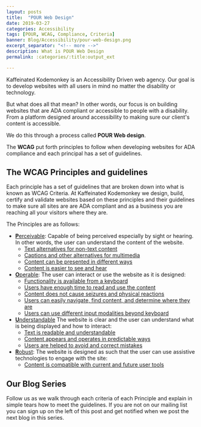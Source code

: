 ```yaml
---
layout: posts
title:  "POUR Web Design"
date: 2019-03-27
categories: Accessibility
tags: [POUR, WCAG, Compliance, Criteria]
banner: Blog/Accessibility/pour-web-design.png
excerpt_separator: "<!-- more -->"
description: What is POUR Web Design
permalink: :categories/:title:output_ext

---
```

<p>Kaffeinated Kodemonkey is an Accessibility Driven web agency. Our goal is to develop websites with all users in mind no matter the disability or technology. </p>

<p>But what does all that mean? In other words, our focus is on building websites that are ADA compliant or accessible to people with a disability. From a platform designed around accessibility to making sure our client's content is accessible.</p>

<p>We do this through a process called <strong>POUR Web design</strong>.</p>

<p>The <strong>WCAG</strong> put forth principles to follow when developing websites for ADA compliance and each principal has a set of guidelines.</p>

<h2>The WCAG Principles and guidelines</h2>

<p>Each principle has a set of guidelines that are broken down into what is known as WCAG Criteria. At Kaffeinated Kodemonkey we design, build, certify and validate websites based on these principles and their guidelines to make sure all sites are are ADA compliant and as a business you are reaching all your visitors where they are.</p>

<p>The Principles are as follows:</p>

<ul>
  <li><u><strong>P</strong>erceivable</u>: Capable of being perceived especially by sight or hearing. In other words, the user can understand the content of the website.
    <ul>
      <li><a href="https://www.w3.org/WAI/fundamentals/accessibility-principles/#alternatives" target="blank">Text alternatives for non-text content</a></li>
      <li><a href="https://www.w3.org/WAI/fundamentals/accessibility-principles/#captions" target="blank">Captions and other alternatives for multimedia</a></li>
      <li><a href="https://www.w3.org/WAI/fundamentals/accessibility-principles/#adaptable" target="blank">Content can be presented in different ways</a></li>
      <li><a href="https://www.w3.org/WAI/fundamentals/accessibility-principles/#distinguishable" target="blank">Content is easier to see and hear</a></li>
    </ul>
  </li>
  <li><u><strong>O</strong>perable</u>: The user can interact or use the website as it is designed:
    <ul>
      <li><a href="https://www.w3.org/WAI/fundamentals/accessibility-principles/#keyboard" target="blank">Functionality is available from a keyboard</a></li>
      <li><a href="https://www.w3.org/WAI/fundamentals/accessibility-principles/#time" target="blank">Users have enough time to read and use the content</a></li>
      <li><a href="https://www.w3.org/WAI/fundamentals/accessibility-principles/#safe" target="blank">Content does not cause seizures and physical reactions</a></li>
      <li><a href="https://www.w3.org/WAI/fundamentals/accessibility-principles/#navigable" target="blank">Users can easily navigate, find content, and determine where they are</a></li>
      <li><a href="https://www.w3.org/WAI/fundamentals/accessibility-principles/#modalities" target="blank">Users can use different input modalities beyond keyboard</a></li>
    </ul>
  </li>
  <li><u><strong>U</strong>nderstandable</u> The website is clear and the user can understand what is being displayed and how to interact:
    <ul>
      <li><a href="https://www.w3.org/WAI/fundamentals/accessibility-principles/#readable" target="blank">Text is readable and understandable</a></li>
      <li><a href="https://www.w3.org/WAI/fundamentals/accessibility-principles/#predictable" target="blank">Content appears and operates in predictable ways</a></li>
      <li><a href="https://www.w3.org/WAI/fundamentals/accessibility-principles/#tolerant" target="blank">Users are helped to avoid and correct mistakes</a></li>
    </ul>
  </li>
  <li><u><strong>R</strong>obust</u>: The website is designed as such that the user can use assistive technologies to engage with the site:
    <ul>
      <li><a href="https://www.w3.org/WAI/fundamentals/accessibility-principles/#compatible" target="blank">Content is compatible with current and future user tools</a></li>
    </ul>
  </li>
</ul>

<h2>Our Blog Series</h2>
<p>Follow us as we walk through each criteria of each Principle and explain in simple tears how to meet the guidelines. If you are not on our mailing list you can sign up on the left of this post and get notified when we post the next blog in this series.</p>
